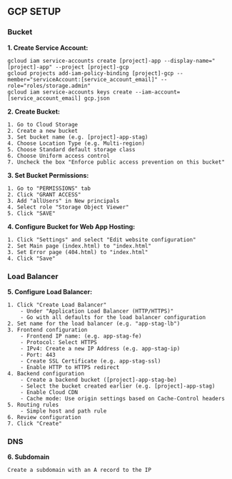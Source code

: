 ## GCP SETUP

### Bucket

**1. Create Service Account:**

    gcloud iam service-accounts create [project]-app --display-name="[project]-app" --project [project]-gcp
    gcloud projects add-iam-policy-binding [project]-gcp --member="serviceAccount:[service_account_email]" --role="roles/storage.admin"
    gcloud iam service-accounts keys create --iam-account=[service_account_email] gcp.json

**2. Create Bucket:**

    1. Go to Cloud Storage
    2. Create a new bucket
    3. Set bucket name (e.g. [project]-app-stag)
    4. Choose Location Type (e.g. Multi-region)
    5. Choose Standard default storage class
    6. Choose Uniform access control
    7. Uncheck the box "Enforce public access prevention on this bucket"

**3. Set Bucket Permissions:**

    1. Go to "PERMISSIONS" tab
    2. Click "GRANT ACCESS"
    3. Add "allUsers" in New principals
    4. Select role "Storage Object Viewer"
    5. Click "SAVE"

**4. Configure Bucket for Web App Hosting:**

    1. Click "Settings" and select "Edit website configuration"
    2. Set Main page (index.html) to "index.html"
    3. Set Error page (404.html) to "index.html"
    4. Click "Save"

### Load Balancer

**5. Configure Load Balancer:**

    1. Click "Create Load Balancer"
        - Under "Application Load Balancer (HTTP/HTTPS)"
        - Go with all defaults for the load balancer configuration
    2. Set name for the load balancer (e.g. "app-stag-lb")
    3. Frontend configuration
        - Frontend IP name: (e.g. app-stag-fe)
        - Protocol: Select HTTPS
        - IPv4: Create a new IP Address (e.g. app-stag-ip)
        - Port: 443
        - Create SSL Certificate (e.g. app-stag-ssl)
        - Enable HTTP to HTTPS redirect
    4. Backend configuration
        - Create a backend bucket ([project]-app-stag-be)
        - Select the bucket created earlier (e.g. [project]-app-stag)
        - Enable Cloud CDN
        - Cache mode: Use origin settings based on Cache-Control headers
    5. Routing rules
        - Simple host and path rule
    6. Review configuration
    7. Click "Create"

### DNS

**6. Subdomain**

    Create a subdomain with an A record to the IP
